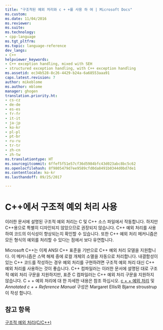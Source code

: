 ```yaml
---
title: "구조적된 예외 처리와 c + +를 사용 하 여 | Microsoft Docs"
ms.custom: 
ms.date: 11/04/2016
ms.reviewer: 
ms.suite: 
ms.technology:
- cpp-language
ms.tgt_pltfrm: 
ms.topic: language-reference
dev_langs:
- C++
helpviewer_keywords:
- C++ exception handling, mixed with SEH
- structured exception handling, with C++ exception handling
ms.assetid: ec34b528-8c26-4429-b24a-6a68553aaa91
caps.latest.revision: 7
author: mikeblome
ms.author: mblome
manager: ghogen
translation.priority.ht:
- cs-cz
- de-de
- es-es
- fr-fr
- it-it
- ja-jp
- ko-kr
- pl-pl
- pt-br
- ru-ru
- tr-tr
- zh-cn
- zh-tw
ms.translationtype: HT
ms.sourcegitcommit: 6ffef5f51e57cf36d5984bfc43d023abc8bc5c62
ms.openlocfilehash: 8f9805479d7ee9589cfd0da8491b0344d0bd7de1
ms.contentlocale: ko-kr
ms.lasthandoff: 09/25/2017

---
```

# <a name="using-structured-exception-handling-with-c"></a>C++에서 구조적 예외 처리 사용
이러한 문서에 설명된 구조적 예외 처리는 C 및 C++ 소스 파일에서 작동합니다. 하지만 C++용으로 특별히 디자인되지 않았으므로 권장되지 않습니다. C++ 예외 처리를 사용하여 코드의 이식성이 향상되는지 확인할 수 있습니다. 또한 C++ 예외 처리 메커니즘은 모든 형식의 예외를 처리할 수 있다는 점에서 보다 유연합니다.  
  
 Microsoft C++는 이제 ANSI C++ 표준을 기반으로 C++ 예외 처리 모델을 지원합니다. 이 메커니즘은 스택 해제 중에 로컬 개체의 소멸을 자동으로 처리합니다. 내결함성이 있는 C++ 코드를 작성하는 경우 예외 처리를 구현하려면 구조적 예외 처리 대신 C++ 예외 처리를 사용하는 것이 좋습니다. C++ 컴파일러는 이러한 문서에 설명된 대로 구조적 예외 처리 구문을 지원하지만, 표준 C 컴파일러는 C++ 예외 처리 구문을 지원하지 않습니다. C + + 예외 처리에 대 한 자세한 내용은 참조 하십시오. [c + + 예외 처리](../cpp/cpp-exception-handling.md) 및 *Annotated c + + Reference Manual* 구성은 Margaret Ellis와 Bjarne stroustrup이 작성 합니다.  
  
## <a name="see-also"></a>참고 항목  
 [구조적 예외 처리(C/C++)](../cpp/structured-exception-handling-c-cpp.md)
